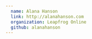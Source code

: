 ```yaml
---
  name: Alana Hanson
  link: http://alanahanson.com
  organization: Leapfrog Online
  github: alanahanson
---
```

